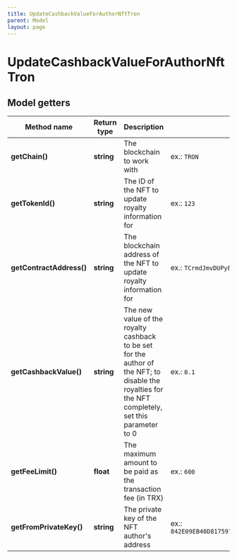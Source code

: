 ```yaml
---
title: UpdateCashbackValueForAuthorNftTron
parent: Model
layout: page
---
```


# UpdateCashbackValueForAuthorNftTron

## Model getters

Method name | Return type | Description | Notes
------------ | ------------- | ------------- | -------------
**getChain()** | **string** | The blockchain to work with | ex.: `TRON`
**getTokenId()** | **string** | The ID of the NFT to update royalty information for | ex.: `123`
**getContractAddress()** | **string** | The blockchain address of the NFT to update royalty information for | ex.: `TCrmdJmvDUPy8qSTgoVStF51yWm6VUh5yQ`
**getCashbackValue()** | **string** | The new value of the royalty cashback to be set for the author of the NFT; to disable the royalties for the NFT completely, set this parameter to 0 | ex.: `0.1`
**getFeeLimit()** | **float** | The maximum amount to be paid as the transaction fee (in TRX) | ex.: `600`
**getFromPrivateKey()** | **string** | The private key of the NFT author's address | ex.: `842E09EB40D8175979EFB0071B28163E11AED0F14BDD84090A4CEFB936EF5701`

